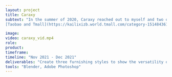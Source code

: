 ```yaml
---
layout: project
title: Caraxy
subtext: "In the summer of 2020, Caraxy reached out to myself and two other creatives to promote their new line ofengagement rings. Together, we released a campaign titled 'Growing Love 真爱印记'. Now live on
[Taobao and Tmall](https://kailixizb.world.tmall.com/category-1514843610.htm?spm=a312a.7700824.w4010-20197495480.19.6cae4ac8QFXXKL&search=y&parentCatId=1514843605&parentCatName=%D6%BF%B0%AE%C7%F3%BB%E9+ENGAGAMENT&catName=%D5%E6%B0%AE%D3%A1%BC%C7+GROWING+LO#bd)."

image:
video: caraxy_vid.mp4
role:
product:
timeframe:
timeline: "Nov 2021 - Dec 2021"
deliverables: "Create three furnishing styles to show the versatility of the frames, Set up camera angles to match the existing photos of the real van, Generate multiple renders for each style at various angles"
tools: "Blender, Adobe Photoshop"
---
```

